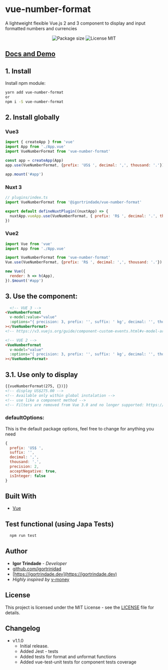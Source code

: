 # vue-number-format
 
A lightweight flexible Vue.js 2 and 3 component to display and input formatted numbers and currencies

<p align="center">
  <img src="https://img.shields.io/bundlephobia/min/vue-number-format?style=for-the-badge" alt="Package size"/>
  <img src="https://img.shields.io/npm/l/vue-number-format?style=for-the-badge" alt="License MIT"/>
</p>

## [Docs and Demo](https://igortrinidad.github.io/vue-number-format)

## 1. Install

Install npm module:

```bash
yarn add vue-number-format
or
npm i -S vue-number-format
```

## 2. Install globally
### Vue3
```js
import { createApp } from 'vue'
import App from './App.vue'
import VueNumberFormat from 'vue-number-format'

const app = createApp(App)
app.use(VueNumberFormat, {prefix: 'US$ ', decimal: ',', thousand: '.'})

app.mount('#app')
```

### Nuxt 3
```js
// plugins/index.ts
import VueNumberFormat from '@igortrindade/vue-number-format'

export default defineNuxtPlugin((nuxtApp) => {
  nuxtApp.vueApp.use(VueNumberFormat, { prefix: 'R$ ', decimal: '.', thounsand: ',' })
})
```
### Vue2

```js
import Vue from 'vue'
import App from './App.vue'

import VueNumberFormat from 'vue-number-format'
Vue.use(VueNumberFormat, {prefix: 'R$ ', decimal: ',', thousand: '.'})

new Vue({
  render: h => h(App),
}).$mount('#app')
```

## 3. Use the component:

```html
  <!-- VUE 3 -->
<VueNumberFormat
  v-model:value="value"
  :options="{ precision: 3, prefix: '', suffix: ' kg', decimal: '', thousand: '', acceptNegative: false, isInteger: false  }"
></VueNumberFormat>
<!-- https://v3.vuejs.org/guide/component-custom-events.html#v-model-arguments -->

<!-- VUE 2 -->
<VueNumberFormat
  v-model="value"
  :options="{ precision: 3, prefix: '', suffix: ' kg', decimal: '', thousand: '', acceptNegative: false, isInteger: false  }"
></VueNumberFormat>
```

## 3.1. Use only to display

```html
{{vueNumberFormat(275, {})}}
<!-- display US$275.00 -->
<!-- Available only within global instalation -->
<!-- use like a component method -->
<!-- Filters are removed from Vue 3.0 and no longer supported: https://v3.vuejs.org/guide/migration/filters.html-->
```

### defaultOptions:

This is the default package options, feel free to change for anything you need
```js
{
  prefix: 'US$ ',
  suffix: '',
  decimal: ',',
  thousand: '.',
  precision: 2,
  acceptNegative: true,
  isInteger: false
}
```


## Built With

* [Vue](http://vuejs.org)

## Test functional (using Japa Tests)

```bash
  npm run test
```


## Author


* **Igor Trindade** - *Developer*
* [github.com/igortrinidad](https://github.com/igortrinidad)
* [https://igortrindade.dev](https://igortrindade.dev)
* *Highly inspired by* [v-money](https://github.com/vuejs-tips/v-money)

## License

This project is licensed under the MIT License - see the [LICENSE](LICENSE) file for details.


## Changelog

- v1.1.0
  - Initial release.
  - Added Jest - tests
  - Added tests for format and unformat functions
  - Added vue-test-unit tests for component tests coverage
  
  
